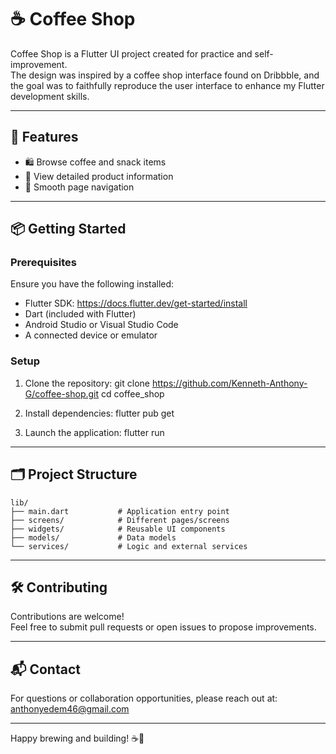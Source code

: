 # ☕ Coffee Shop

Coffee Shop is a Flutter UI project created for practice and self-improvement.  
The design was inspired by a coffee shop interface found on Dribbble, and the goal was to faithfully reproduce the user interface to enhance my Flutter development skills.

---


## 🚀 Features

- 🛍 Browse coffee and snack items
- 🧾 View detailed product information
- 🧭 Smooth page navigation

---

## 📦 Getting Started

### Prerequisites

Ensure you have the following installed:

- Flutter SDK: https://docs.flutter.dev/get-started/install
- Dart (included with Flutter)
- Android Studio or Visual Studio Code
- A connected device or emulator

### Setup

1. Clone the repository:
   git clone https://github.com/Kenneth-Anthony-G/coffee-shop.git
   cd coffee_shop

2. Install dependencies:
   flutter pub get

3. Launch the application:
   flutter run

---

## 🗂 Project Structure
```
lib/
├── main.dart           # Application entry point
├── screens/            # Different pages/screens
├── widgets/            # Reusable UI components
├── models/             # Data models
└── services/           # Logic and external services
```

---

## 🛠 Contributing

Contributions are welcome!  
Feel free to submit pull requests or open issues to propose improvements.

---
## 📬 Contact

For questions or collaboration opportunities, please reach out at:  
anthonyedem46@gmail.com

---

Happy brewing and building! ☕🚀
